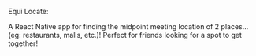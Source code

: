 Equi Locate:

A React Native app for finding the midpoint meeting location of 2 places...(eg: restaurants, malls, etc.)! Perfect for friends looking for a spot to get together!
